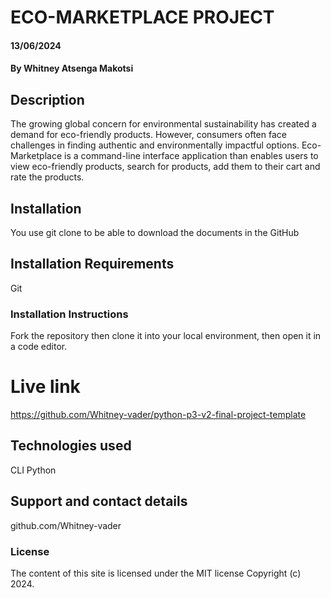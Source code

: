 # ECO-MARKETPLACE PROJECT 

#### 13/06/2024 

#### By Whitney Atsenga Makotsi 

## Description
The growing global concern for environmental sustainability has created a demand for eco-friendly products. However, consumers often face challenges in finding authentic and environmentally impactful options. Eco-Marketplace is a command-line interface application than enables users to view eco-friendly products, search for products, add them to their cart and rate the products.

## Installation
You use git clone to be able to download the documents in the GitHub

## Installation Requirements
Git

### Installation Instructions
Fork the repository then clone it into your local environment, then open it in a code editor.

# Live link
https://github.com/Whitney-vader/python-p3-v2-final-project-template

## Technologies used
CLI
Python

## Support and contact details
github.com/Whitney-vader

### License
The content of this site is licensed under the MIT license
Copyright (c) 2024.